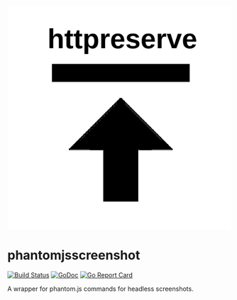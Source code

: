 <div>
<p align="center">
<img id="logo" src="https://github.com/httpreserve/httpreserve/raw/master/src/images/httpreserve-logo.png" alt="httpreserve"/>
</p>
</div>

# phantomjsscreenshot
[![Build Status](https://travis-ci.org/httpreserve/phantomjsscreenshot.svg?branch=master)](https://travis-ci.org/httpreserve/phantomjsscreenshot)
[![GoDoc](https://godoc.org/github.com/httpreserve/phantomjsscreenshot?status.svg)](https://godoc.org/github.com/httpreserve/phantomjsscreenshot)
[![Go Report Card](https://goreportcard.com/badge/github.com/httpreserve/phantomjsscreenshot)](https://goreportcard.com/report/github.com/httpreserve/phantomjsscreenshot)

A wrapper for phantom.js commands for headless screenshots.
